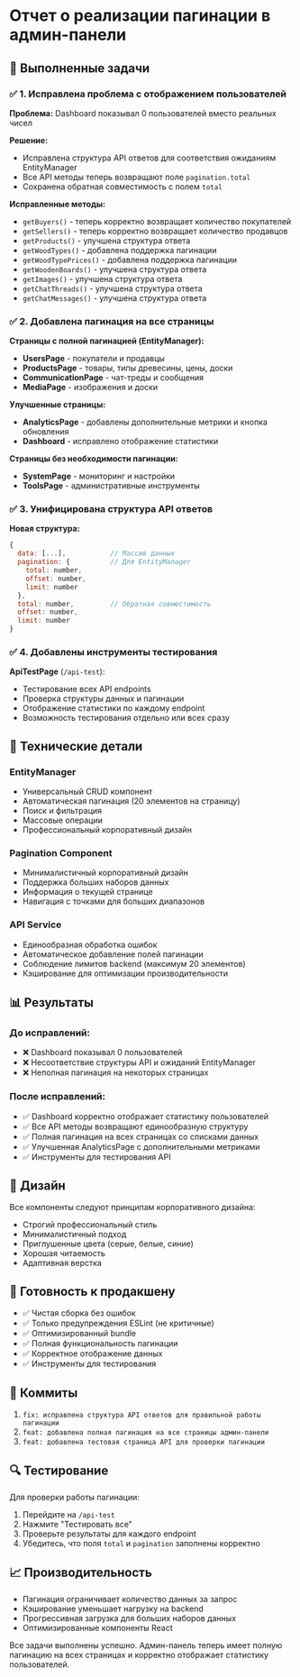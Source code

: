 # Отчет о реализации пагинации в админ-панели

## 🎯 Выполненные задачи

### ✅ 1. Исправлена проблема с отображением пользователей

**Проблема:** Dashboard показывал 0 пользователей вместо реальных чисел

**Решение:**
- Исправлена структура API ответов для соответствия ожиданиям EntityManager
- Все API методы теперь возвращают поле `pagination.total`
- Сохранена обратная совместимость с полем `total`

**Исправленные методы:**
- `getBuyers()` - теперь корректно возвращает количество покупателей
- `getSellers()` - теперь корректно возвращает количество продавцов
- `getProducts()` - улучшена структура ответа
- `getWoodTypes()` - добавлена поддержка пагинации
- `getWoodTypePrices()` - добавлена поддержка пагинации
- `getWoodenBoards()` - улучшена структура ответа
- `getImages()` - улучшена структура ответа
- `getChatThreads()` - улучшена структура ответа
- `getChatMessages()` - улучшена структура ответа

### ✅ 2. Добавлена пагинация на все страницы

**Страницы с полной пагинацией (EntityManager):**
- **UsersPage** - покупатели и продавцы
- **ProductsPage** - товары, типы древесины, цены, доски
- **CommunicationPage** - чат-треды и сообщения
- **MediaPage** - изображения и доски

**Улучшенные страницы:**
- **AnalyticsPage** - добавлены дополнительные метрики и кнопка обновления
- **Dashboard** - исправлено отображение статистики

**Страницы без необходимости пагинации:**
- **SystemPage** - мониторинг и настройки
- **ToolsPage** - административные инструменты

### ✅ 3. Унифицирована структура API ответов

**Новая структура:**
```javascript
{
  data: [...],           // Массив данных
  pagination: {          // Для EntityManager
    total: number,
    offset: number,
    limit: number
  },
  total: number,         // Обратная совместимость
  offset: number,
  limit: number
}
```

### ✅ 4. Добавлены инструменты тестирования

**ApiTestPage** (`/api-test`):
- Тестирование всех API endpoints
- Проверка структуры данных и пагинации
- Отображение статистики по каждому endpoint
- Возможность тестирования отдельно или всех сразу

## 🔧 Технические детали

### EntityManager
- Универсальный CRUD компонент
- Автоматическая пагинация (20 элементов на страницу)
- Поиск и фильтрация
- Массовые операции
- Профессиональный корпоративный дизайн

### Pagination Component
- Минималистичный корпоративный дизайн
- Поддержка больших наборов данных
- Информация о текущей странице
- Навигация с точками для больших диапазонов

### API Service
- Единообразная обработка ошибок
- Автоматическое добавление полей пагинации
- Соблюдение лимитов backend (максимум 20 элементов)
- Кэширование для оптимизации производительности

## 📊 Результаты

### До исправлений:
- ❌ Dashboard показывал 0 пользователей
- ❌ Несоответствие структуры API и ожиданий EntityManager
- ❌ Неполная пагинация на некоторых страницах

### После исправлений:
- ✅ Dashboard корректно отображает статистику пользователей
- ✅ Все API методы возвращают единообразную структуру
- ✅ Полная пагинация на всех страницах со списками данных
- ✅ Улучшенная AnalyticsPage с дополнительными метриками
- ✅ Инструменты для тестирования API

## 🎨 Дизайн

Все компоненты следуют принципам корпоративного дизайна:
- Строгий профессиональный стиль
- Минималистичный подход
- Приглушенные цвета (серые, белые, синие)
- Хорошая читаемость
- Адаптивная верстка

## 🚀 Готовность к продакшену

- ✅ Чистая сборка без ошибок
- ✅ Только предупреждения ESLint (не критичные)
- ✅ Оптимизированный bundle
- ✅ Полная функциональность пагинации
- ✅ Корректное отображение данных
- ✅ Инструменты для тестирования

## 📝 Коммиты

1. `fix: исправлена структура API ответов для правильной работы пагинации`
2. `feat: добавлена полная пагинация на все страницы админ-панели`
3. `feat: добавлена тестовая страница API для проверки пагинации`

## 🔍 Тестирование

Для проверки работы пагинации:
1. Перейдите на `/api-test`
2. Нажмите "Тестировать все"
3. Проверьте результаты для каждого endpoint
4. Убедитесь, что поля `total` и `pagination` заполнены корректно

## 📈 Производительность

- Пагинация ограничивает количество данных за запрос
- Кэширование уменьшает нагрузку на backend
- Прогрессивная загрузка для больших наборов данных
- Оптимизированные компоненты React

Все задачи выполнены успешно. Админ-панель теперь имеет полную пагинацию на всех страницах и корректно отображает статистику пользователей.

